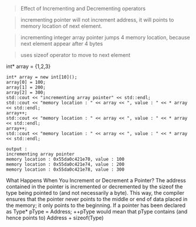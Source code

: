 > Effect of Incrementing and Decrementing operators

> incrementing pointer will not increment address, it will points to memory location of next element.

> incrementing integer array pointer jumps 4 memory location, because next element appear after 4 bytes

> uses sizeof operator to move to next element


int* array = {1,2,3}



    int* array = new int[10]();
    array[0] = 100;
    array[1] = 200;
    array[2] = 300;
    std::cout << "incrementing array pointer" << std::endl;
    std::cout << "memory location : " << array << ", value : " << * array << std::endl;
    array++;
    std::cout << "memory location : " << array << ", value : " << * array << std::endl;
    array++;
    std::cout << "memory location : " << array << ", value : " << * array << std::endl;
    
    output :     
    incrementing array pointer
    memory location : 0x55da0c421e70, value : 100
    memory location : 0x55da0c421e74, value : 200
    memory location : 0x55da0c421e78, value : 300



What Happens When You Increment or Decrement a Pointer?
The address contained in the pointer is incremented or decremented by the sizeof
the type being pointed to (and not necessarily a byte). This way, the compiler ensures
that the pointer never points to the middle or end of data placed in the memory; it
only points to the beginning.
If a pointer has been declared as
Type* pType = Address;
++pType would mean that pType contains (and hence points to) Address +
sizeof(Type)
